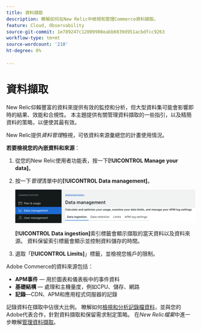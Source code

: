 ```yaml
---
title: 資料擷取
description: 瞭解如何在New Relic中檢視和管理Commerce資料擷取。
feature: Cloud, Observability
source-git-commit: 1e789247c12009908eabb6039d951acbdfcc9263
workflow-type: tm+mt
source-wordcount: '210'
ht-degree: 0%

---
```


# 資料擷取

New Relic仰賴豐富的資料來提供有效的監控和分析，但大型資料集可能會影響即時的結果、效能和合規性。 本主題提供有關管理資料擷取的一些指引，以及精簡資料的策略，以便使其最有效。

New Relic提供&#x200B;_資料管理_&#x200B;檢視，可依資料來源彙總您的計畫使用情況。

**若要檢視您的內嵌資料和來源**：

1. 從您的New Relic使用者功能表，按一下&#x200B;**[!UICONTROL Manage your data]**。
1. 按一下&#x200B;_管理_&#x200B;清單中的&#x200B;**[!UICONTROL Data management]**。

   ![資料管理](../../assets/new-relic/data-ingestion.png)

   **[!UICONTROL Data ingestion]**&#x200B;索引標籤會顯示擷取的當天資料以及資料來源。
資料保留索引標籤會顯示並控制資料儲存的時間。

1. 選取「**[!UICONTROL Limits]**」標籤，並檢視您帳戶的限制。

Adobe Commerce的資料來源包括：

- **APM事件** — 用於圖表和儀表板中的事件資料
- **基礎結構** — 處理和主機量度，例如CPU、儲存、網路
- **記錄**—CDN、APM和應用程式伺服器的記錄

記錄資料在擷取中佔很大比例。 瞭解如何[檢視和分析記錄檔資料](log-management.md#view-and-analyze-log-data)，並與您的Adobe代表合作，針對資料擷取和保留需求制定策略。 在&#x200B;_New Relic檔案_&#x200B;中進一步瞭解[管理資料擷取](https://docs.newrelic.com/docs/data-apis/manage-data/manage-data-coming-new-relic/)。
